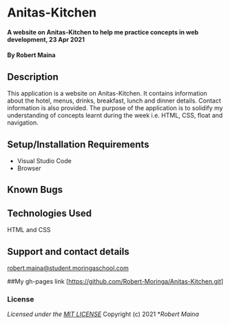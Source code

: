 # Anitas-Kitchen
#### A website on Anitas-Kitchen to help me practice concepts in web development, 23 Apr 2021
#### By **Robert Maina**
## Description

This application is a website on Anitas-Kitchen. It contains information about the hotel, menus, drinks, breakfast, lunch and dinner details. Contact information is also provided. The purpose of the application is to solidify my understanding of concepts learnt during the week i.e. HTML, CSS, float and navigation.
## Setup/Installation Requirements
* Visual Studio Code
* Browser

## Known Bugs

## Technologies Used
HTML and CSS
## Support and contact details
robert.maina@student.moringaschool.com

##My gh-pages link
[https://github.com/Robert-Moringa/Anitas-Kitchen.git]
### License
*Licensed under the [MIT LICENSE](LICENSE.txt)*
Copyright (c) 2021 **Robert Maina*